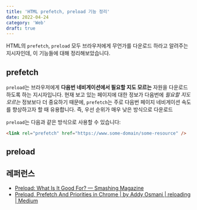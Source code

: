 ```yaml
---
title: 'HTML prefetch, preload 기능 정리'
date: 2022-04-24
category: 'Web'
draft: true
---
```


HTML의 `prefetch`, `preload` 모두 브라우저에게 무언가를 다운로드 하라고 알려주는 지시자인데, 이 기능들에 대해 정리해보았습니다.

## prefetch

`preload`는 브라우저에게 **다음번 네비게이션에서 필요할 지도 모르는** 자원을 다운로드 하도록 하는 지시자입니다. 현재 보고 있는 페이지에 대한 정보가 다음번에 _필요할 지도 모르는_ 정보보다 더 중요하기 때문에, `prefetch`는 주로 다음번 페이지 네비게이션 속도를 향상하고자 할 때 유용합니다. 즉, 우선 순위가 매우 낮은 방식으로 다운로드

`preload`는 다음과 같은 방식으로 사용할 수 있습니다:

```html
<link rel="prefetch" href="https://www.some-domain/some-resource" />
```

## preload

## 레퍼런스

- [Preload: What Is It Good For? — Smashing Magazine](https://www.smashingmagazine.com/2016/02/preload-what-is-it-good-for/)
- [Preload, Prefetch And Priorities in Chrome | by Addy Osmani | reloading | Medium](https://medium.com/reloading/preload-prefetch-and-priorities-in-chrome-776165961bbf)
